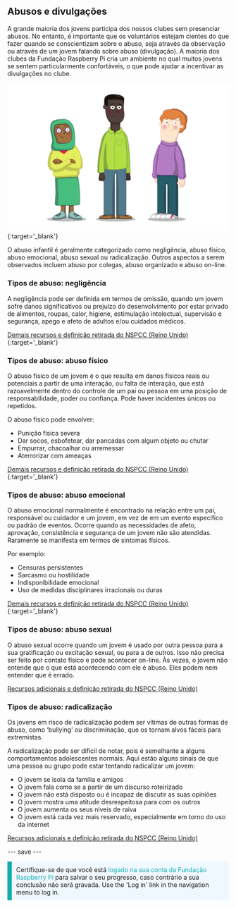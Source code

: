 ## Abusos e divulgações

A grande maioria dos jovens participa dos nossos clubes sem presenciar abusos. No entanto, é importante que os voluntários estejam cientes do que fazer quando se conscientizam sobre o abuso, seja através da observação ou através de um jovem falando sobre abuso (divulgação). A maioria dos clubes da Fundação Raspberry Pi cria um ambiente no qual muitos jovens se sentem particularmente confortáveis, o que pode ajudar a incentivar as divulgações no clube.

![Três jovens em destaque.](images/7-Diverse-Mix.png){:target='_blank'}

O abuso infantil é geralmente categorizado como negligência, abuso físico, abuso emocional, abuso sexual ou radicalização. Outros aspectos a serem observados incluem abuso por colegas, abuso organizado e abuso on-line.

### Tipos de abuso: negligência

A negligência pode ser definida em termos de omissão, quando um jovem sofre danos significativos ou prejuízo do desenvolvimento por estar privado de alimentos, roupas, calor, higiene, estimulação intelectual, supervisão e segurança, apego e afeto de adultos e/ou cuidados médicos.

[Demais recursos e definição retirada do NSPCC (Reino Unido)](https://www.nspcc.org.uk/what-is-child-abuse/types-of-abuse/neglect/){:target='_blank'}

### Tipos de abuso: abuso físico

O abuso físico de um jovem é o que resulta em danos físicos reais ou potenciais a partir de uma interação, ou falta de interação, que está razoavelmente dentro do controle de um pai ou pessoa em uma posição de responsabilidade, poder ou confiança. Pode haver incidentes únicos ou repetidos.

O abuso físico pode envolver:

* Punição física severa
* Dar socos, esbofetear, dar pancadas com algum objeto ou chutar
* Empurrar, chacoalhar ou arremessar
* Aterrorizar com ameaças

[Demais recursos e definição retirada do NSPCC (Reino Unido)](https://www.nspcc.org.uk/what-is-child-abuse/types-of-abuse/physical-abuse/){:target='_blank'}

### Tipos de abuso: abuso emocional

O abuso emocional normalmente é encontrado na relação entre um pai, responsável ou cuidador e um jovem, em vez de em um evento específico ou padrão de eventos. Ocorre quando as necessidades de afeto, aprovação, consistência e segurança de um jovem não são atendidas. Raramente se manifesta em termos de sintomas físicos.

Por exemplo:

* Censuras persistentes
* Sarcasmo ou hostilidade
* Indisponibilidade emocional
* Uso de medidas disciplinares irracionais ou duras

[Demais recursos e definição retirada do NSPCC (Reino Unido)](https://www.nspcc.org.uk/what-is-child-abuse/types-of-abuse/emotional-abuse/){:target='_blank'}

### Tipos de abuso: abuso sexual

O abuso sexual ocorre quando um jovem é usado por outra pessoa para a sua gratificação ou excitação sexual, ou para a de outros. Isso não precisa ser feito por contato físico e pode acontecer on-line. Às vezes, o jovem não entende que o que está acontecendo com ele é abuso. Eles podem nem entender que é errado.

[Recursos adicionais e definição retirada do NSPCC (Reino Unido)](https://www.nspcc.org.uk/what-is-child-abuse/types-of-abuse/child-sexual-abuse/)

### Tipos de abuso: radicalização

Os jovens em risco de radicalização podem ser vítimas de outras formas de abuso, como ‘bullying’ ou discriminação, que os tornam alvos fáceis para extremistas.

A radicalização pode ser difícil de notar, pois é semelhante a alguns comportamentos adolescentes normais. Aqui estão alguns sinais de que uma pessoa ou grupo pode estar tentando radicalizar um jovem:

- O jovem se isola da família e amigos
- O jovem fala como se a partir de um discurso roteirizado
- O jovem não está disposto ou é incapaz de discutir as suas opiniões
- O jovem mostra uma atitude desrespeitosa para com os outros
- O jovem aumenta os seus níveis de raiva
- O jovem está cada vez mais reservado, especialmente em torno do uso da internet

[Recursos adicionais e definição retirada do NSPCC (Reino Unido)](https://www.nspcc.org.uk/keeping-children-safe/reporting-abuse/dedicated-helplines/protecting-children-from-radicalisation/)

--- save ---

<p style="border-left: solid; border-width:10px; border-color: #0faeb0; background-color: aliceblue; padding: 10px;">
Certifique-se de que você está <span style="color: #0faeb0">logado na sua conta da Fundação Raspberry Pi </span> para salvar o seu progresso, caso contrário a sua conclusão não será gravada. Use the 'Log in' link in the navigation menu to log in.
</p>
